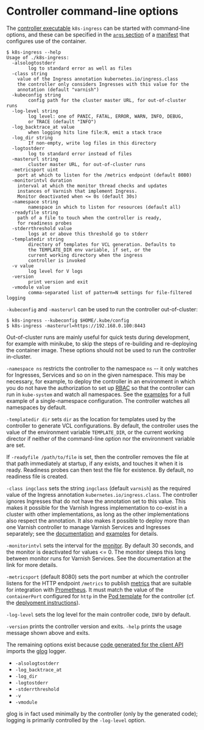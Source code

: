 # Controller command-line options

The [controller executable](/docs/dev.md) ``k8s-ingress`` can
be started with command-line options, and these can be specified
in the [``args`` section](/deploy) of a [manifest](/deploy/controller.yaml)
that configures use of the container.

```
$ k8s-ingress --help
Usage of ./k8s-ingress:
  -alsologtostderr
    	log to standard error as well as files
  -class string
	value of the Ingress annotation kubernetes.io/ingress.class
	the controller only considers Ingresses with this value for the
	annotation (default "varnish")
  -kubeconfig string
    	config path for the cluster master URL, for out-of-cluster runs
  -log-level string
    	log level: one of PANIC, FATAL, ERROR, WARN, INFO, DEBUG, 
    	or TRACE (default "INFO")
  -log_backtrace_at value
    	when logging hits line file:N, emit a stack trace
  -log_dir string
    	If non-empty, write log files in this directory
  -logtostderr
    	log to standard error instead of files
  -masterurl string
    	cluster master URL, for out-of-cluster runs
  -metricsport uint
	port at which to listen for the /metrics endpoint (default 8080)
  -monitorintvl duration
	interval at which the monitor thread checks and updates
	instances of Varnish that implement Ingress.
	Monitor deactivated when <= 0s (default 30s)
  -namespace string
    	namespace in which to listen for resources (default all)
  -readyfile string
	path of a file to touch when the controller is ready,
	for readiness probes
  -stderrthreshold value
    	logs at or above this threshold go to stderr
  -templatedir string
    	directory of templates for VCL generation. Defaults to 
    	the TEMPLATE_DIR env variable, if set, or the 
    	current working directory when the ingress 
    	controller is invoked
  -v value
    	log level for V logs
  -version
    	print version and exit
  -vmodule value
    	comma-separated list of pattern=N settings for file-filtered logging
```

``-kubeconfig`` and ``-masterurl`` can be used to run the controller
out-of-cluster:

```
$ k8s-ingress --kubeconfig $HOME/.kube/config
$ k8s-ingress -masterurl=https://192.168.0.100:8443
```

Out-of-cluster runs are mainly useful for quick tests during
development, for example with minikube, to skip the steps of
re-building and re-deploying the container image. These options should
not be used to run the controller in-cluster.

``-namespace ns`` restricts the controller to the namespace ``ns`` --
it only watches for Ingresses, Services and so on in the given
namespace. This may be necessary, for example, to deploy the
controller in an environment in which you do not have the
authorization to set up [RBAC](/deploy) so that the controller can run
in ``kube-system`` and watch all namespaces. See the
[examples](/examples/namespace) for a full example of a
single-namespace configuration. The controller watches all namespaces
by default.

``-templatedir dir`` sets ``dir`` as the location for templates used
by the controller to generate VCL configurations. By default, the
controller uses the value of the environment variable
``TEMPLATE_DIR``, or the current working director if neither of the
command-line option nor the environment variable are set.

If ``-readyfile /path/to/file`` is set, then the controller removes
the file at that path immediately at startup, if any exists, and
touches it when it is ready. Readiness probes can then test the file
for existence. By default, no readiness file is created.

``-class ingclass`` sets the string ``ingclass`` (default ``varnish``)
as the required value of the Ingress annotation
``kubernetes.io/ingress.class``.  The controller ignores Ingresses
that do not have the annotation set to this value. This makes it
possible for the Varnish Ingress implementation to co-exist in a
cluster with other implementations, as long as the other
implementations also respect the annotation. It also makes it possible
to deploy more than one Varnish controller to manage Varnish Services
and Ingresses separately; see the
[documentation](/docs/ref-svcs-ingresses-ns.md) and
[examples](/examples/architectures/multi-controller/) for details.

``-monitorintvl`` sets the interval for the
[monitor](/docs/monitor.md). By default 30 seconds, and the monitor is
deactivated for values <= 0. The monitor sleeps this long between
monitor runs for Varnish Services. See the documentation at the link
for more details.

``-metricsport`` (default 8080) sets the port number at which the
controller listens for the HTTP endpoint ``/metrics`` to publish
[metrics](/docs/ref-metrics.md) that are suitable for integration with
[Prometheus](https://prometheus.io/docs/introduction/overview/). It
must match the value of the ``containerPort`` configured for ``http``
in the [Pod template](/deploy/controller.yaml) for the controller
(cf. the [deplyoment instructions](/deploy#deploy-the-controller)).

``-log-level`` sets the log level for the main controller code,
``INFO`` by default.

``-version`` prints the controller version and exits. ``-help`` prints
the usage message shown above and exits.

The remaining options exist because
[code generated for the client API](/docs/dev.md) imports the
[glog](https://github.com/golang/glog) logger.

* ``-alsologtostderr``
* ``-log_backtrace_at``
* ``-log_dir``
* ``-logtostderr``
* ``-stderrthreshold``
* ``-v``
* ``-vmodule``

glog is in fact used minimally by the controller (only by the
generated code); logging is primarily controlled by the ``-log-level``
option.

